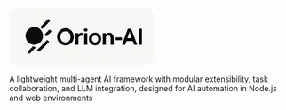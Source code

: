<img src="./doc/images/logo.png" alt="Logo" width="260"/>

<br >

A lightweight multi-agent AI framework with modular extensibility, task collaboration, and LLM integration, designed for AI automation in Node.js and web environments
